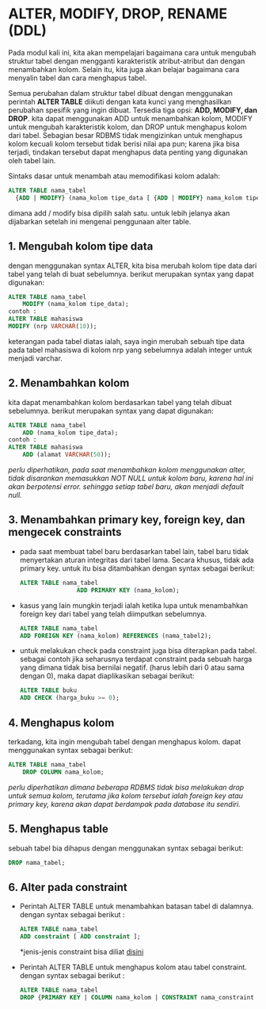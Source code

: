 # ALTER, MODIFY, DROP, RENAME (DDL)

Pada modul kali ini, kita akan mempelajari bagaimana cara untuk mengubah struktur tabel dengan mengganti karakteristik atribut-atribut dan dengan menambahkan kolom. Selain itu, kita juga akan belajar bagaimana cara menyalin tabel dan cara menghapus tabel.

Semua perubahan dalam struktur tabel dibuat dengan menggunakan perintah <b>ALTER TABLE</b> diikuti dengan kata kunci yang menghasilkan perubahan spesifik yang ingin dibuat. Tersedia tiga opsi: <b>ADD, MODIFY, dan DROP</b>. kita dapat menggunakan ADD untuk menambahkan kolom, MODIFY untuk mengubah karakteristik kolom, dan DROP untuk menghapus kolom dari tabel. Sebagian besar RDBMS tidak mengizinkan untuk menghapus kolom kecuali kolom tersebut tidak berisi nilai apa pun; karena jika bisa terjadi, tindakan tersebut dapat menghapus data penting yang digunakan oleh tabel lain.



Sintaks dasar untuk menambah atau memodifikasi kolom adalah:
```sql
ALTER TABLE nama_tabel
  {ADD | MODIFY} (nama_kolom tipe_data [ {ADD | MODIFY} nama_kolom tipe_data] );
```
dimana add / modify bisa dipilih salah satu. untuk lebih jelanya akan dijabarkan setelah ini mengenai penggunaan alter table.


## 1. Mengubah kolom tipe data
dengan menggunakan syntax ALTER, kita bisa merubah kolom tipe data dari tabel yang telah di buat sebelumnya. berikut merupakan syntax yang dapat digunakan:
```sql
ALTER TABLE nama_tabel
	MODIFY (nama_kolom tipe_data);
contoh :
ALTER TABLE mahasiswa 
MODIFY (nrp VARCHAR(10));
```

keterangan pada tabel diatas ialah, saya ingin merubah sebuah tipe data pada tabel mahasiswa di kolom nrp yang sebelumnya adalah integer untuk menjadi varchar.

## 2. Menambahkan kolom
kita dapat menambahkan kolom berdasarkan tabel yang telah dibuat sebelumnya. berikut merupakan syntax yang dapat digunakan:
```sql
ALTER TABLE nama_tabel
	ADD (nama_kolom tipe_data);
contoh :
ALTER TABLE mahasiswa
	ADD (alamat VARCHAR(50));
```
*perlu diperhatikan, pada saat menambahkan kolom menggunakan alter, tidak disarankan memasukkan NOT NULL untuk kolom baru, karena hal ini akan berpotensi error. sehingga setiap tabel baru, akan menjadi default null.*

## 3. Menambahkan primary key, foreign key, dan mengecek constraints
- pada saat membuat tabel baru berdasarkan tabel lain, tabel baru tidak menyertakan aturan integritas dari tabel lama. Secara khusus, tidak ada primary key. untuk itu bisa ditambahkan dengan syntax sebagai berikut:

    ```sql
    ALTER TABLE nama_tabel
                    ADD PRIMARY KEY (nama_kolom);
    ```
- kasus yang lain mungkin terjadi ialah ketika lupa untuk menambahkan foreign key dari tabel yang telah diimputkan sebelumnya. 

    ```sql 
    ALTER TABLE nama_tabel 
    ADD FOREIGN KEY (nama_kolom) REFERENCES (nama_tabel2);
    ```
- untuk melakukan check pada constraint juga bisa diterapkan pada tabel. sebagai contoh jika seharusnya terdapat constraint pada sebuah harga yang dimana tidak bisa bernilai negatif. (harus lebih dari 0 atau sama dengan 0), maka dapat diaplikasikan sebagai berikut:
    ```sql
    ALTER TABLE buku
    ADD CHECK (harga_buku >= 0);
    ```

## 4. Menghapus kolom
terkadang, kita ingin mengubah tabel dengan menghapus kolom. dapat menggunakan syntax sebagai berikut:
```sql 
ALTER TABLE nama_tabel
	DROP COLUMN nama_kolom;
```

*perlu diperhatikan dimana beberapa RDBMS tidak bisa melakukan drop untuk semua kolom, terutama jika kolom tersebut ialah foreign key atau primary key, karena akan dapat berdampak pada database itu sendiri.* 

## 5. Menghapus table 
sebuah tabel bia dihapus dengan menggunakan syntax sebagai berikut:
```sql
DROP nama_tabel;
```

## 6. Alter pada constraint
- Perintah ALTER TABLE untuk menambahkan batasan tabel di dalamnya. dengan syntax sebagai berikut :
    ```sql
    ALTER TABLE nama_tabel
    ADD constraint [ ADD constraint ];
    ```
    *jenis-jenis constraint bisa diliat [disini](../Modul-3/README.md#5-constraint-table)

- Perintah ALTER TABLE untuk menghapus kolom atau tabel
constraint. dengan syntax sebagai berikut :
    ```sql
    ALTER TABLE nama_tabel
    DROP {PRIMARY KEY | COLUMN nama_kolom | CONSTRAINT nama_constraint };
    ```

